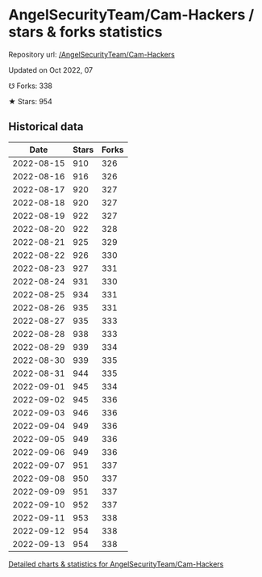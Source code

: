 # AngelSecurityTeam/Cam-Hackers / stars & forks statistics

Repository url: [/AngelSecurityTeam/Cam-Hackers](https://github.com/AngelSecurityTeam/Cam-Hackers)

Updated on Oct 2022, 07

☋ Forks: 338

★ Stars: 954

## Historical data
| Date | Stars | Forks |
|------|-------|-------|
| 2022-08-15 | 910 | 326 | 
| 2022-08-16 | 916 | 326 | 
| 2022-08-17 | 920 | 327 | 
| 2022-08-18 | 920 | 327 | 
| 2022-08-19 | 922 | 327 | 
| 2022-08-20 | 922 | 328 | 
| 2022-08-21 | 925 | 329 | 
| 2022-08-22 | 926 | 330 | 
| 2022-08-23 | 927 | 331 | 
| 2022-08-24 | 931 | 330 | 
| 2022-08-25 | 934 | 331 | 
| 2022-08-26 | 935 | 331 | 
| 2022-08-27 | 935 | 333 | 
| 2022-08-28 | 938 | 333 | 
| 2022-08-29 | 939 | 334 | 
| 2022-08-30 | 939 | 335 | 
| 2022-08-31 | 944 | 335 | 
| 2022-09-01 | 945 | 334 | 
| 2022-09-02 | 945 | 336 | 
| 2022-09-03 | 946 | 336 | 
| 2022-09-04 | 949 | 336 | 
| 2022-09-05 | 949 | 336 | 
| 2022-09-06 | 949 | 336 | 
| 2022-09-07 | 951 | 337 | 
| 2022-09-08 | 950 | 337 | 
| 2022-09-09 | 951 | 337 | 
| 2022-09-10 | 952 | 337 | 
| 2022-09-11 | 953 | 338 | 
| 2022-09-12 | 954 | 338 | 
| 2022-09-13 | 954 | 338 | 


[Detailed charts & statistics for AngelSecurityTeam/Cam-Hackers](https://reviewgithub.com/rep/AngelSecurityTeam/Cam-Hackers)
